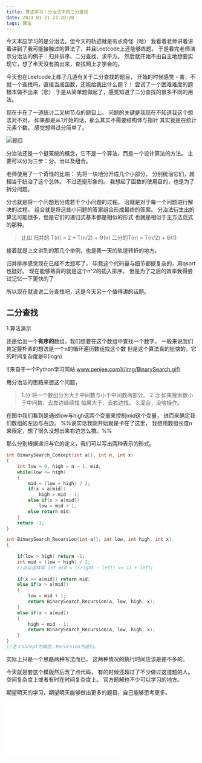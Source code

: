 ```yaml
---
title: 算法学习：分治法中的二分查找
date: 2024-01-21 23:20:20
tags: 算法
---
```


今天本应学习的是分治法，但今天的轨迹就是有点奇怪（哈）
我看着老师讲着讲着讲到了我可能接触过的算法了，并且Leetcode上还能够练题。
于是看完老师演示分治法的例子：归并排序、二分查找、求平方。
然后就开始不由自主地想要实现它，想了半天没有搞出来，查找网上才学会的。
<!--more-->

今天也在Leetcode上练了几道有关于二分查找的题目，
开始的时候感觉 - 害，不就一个查找吗，直接当成函数，还能给我出什么题？！
尝试了一个困难难度的题根本做不出来（悲）
于是从简单题做起了，感觉知道了二分查找的很多不同的用法。

现在卡在了一道统计二叉树节点的题目上。
问题的关键是我现在不知道我这个想法对不对，
如果都是从1开始的话，那么其实不需要结构体与指针
其实就是在统计元素个数。
感觉想得过分简单了。

![题目](/img/BinaryTreenum.png)

分治法还是一个挺笼统的概念，它不是一个算法，而是一个设计算法的方法。
主要可以分为三步：分、治以及组合。

老师使用了一个奇怪的比喻：
先将一块地分开成几个小部分，
分别统治它们，就相当于统治了这个总体。
不过还挺形象的。
我想起了函数的使用目的，也是为了拆分问题。

分也就是将一个问题划分成若干个小问题的过程。
治就是对于每一个问题进行解决的过程。
组合就是将这些小问题的答案组合形成最终的答案。
分治法衍生出的算法可能很多，但是它们的递归式基本都是相似的形式
也就是相似于主方法范式的那种。

>比如 归并的 T(n) = 2 * T(n/2) + Θ(n)
>二分的T(n) = T(n/2) + Θ(1)

接着就是上文讲到的那几个举例，也是我一天的轨迹转折的地方。

归并排序感觉现在已经不太想写了，
毕竟这个代码量与细节都挺复杂的，用qsort也挺好。
现在能够熟背的就是这个n^2的插入排序。
但是为了之后的效率我得尝试记忆一下更快的了

所以现在就说说二分查找吧，这是今天另一个值得讲的话题。

## 二分查找

1.算法演示

还是给出一个**有序的**数组，我们想要在这个数组中查找一个数字。
一般来说我们肯定最朴素的想法是一个n的循环遍历数组找这个数
但是这个算法真的挺快的，它的时间复杂度是Θ(logn)

![来自于一个Python学习网站 www.penjee.com](/img/BinarySearch.gif)

用分治法的思路来想这个问题，
>1.分 将一个数组分为大于中间数与小于中间数两部分。
>2.治 如果搜索数小于中间数，去左边继续找
>如果大于，去右边找。
>3.混合，没啥操作。

在图中我们看到是通过low与high这两个变量来控制mid这个变量，
进而来确定我们数组的左边与右边。
%%说实话我刚开始就是卡在了这里，
我想用数组长度n来限定，想了很久没想出来右边怎么搞。%%

那么分别根据递归与它的定义，我们可以写出两种表示的形式。

```C
int BinarySearch_Concept(int a[], int n, int x)
{
	int low = 0, high = n - 1, mid;
	while(low <= high)
	{
		mid = (low + high) / 2;
		if(x < a[mid])
			high = mid - 1;
		else if(x > a[mid])
			low = mid + 1;
		else return mid;
	} 
	return -1;
}

int BinarySearch_Recursion(int a[], int low, int high, int x)
{
	
	if(low > high) return -1;
	int mid = (low + high) / 2;
	//可以这样写 int mid = ((right - left) >> 1) + left;
	
	if(x == a[mid]) return mid;
	else if(x > a[mid])
	{
		low = mid + 1;
		return BinarySearch_Recursion(a, low, high, x);
	}
	else if(x < a[mid])
	{
		high = mid - 1;
		return BinarySearch_Recursion(a, low, high, x);
	}
}
//注 Concept为概念，Recursion为递归。
```

实际上只是一个思路两种写法而已，
这两种情况的执行时间应该是差不多的。

今天就是套这个模版然后改了点代码，
有的时候还超过了不少做过这道题的人。
空间复杂度上或者有时在时间复杂度上。
官方题解也不少可以学习的地方。

期望明天的学习，期望明天能够做出更多的题目，自己能够思考更多。

![测试](/HTML/index.html)



